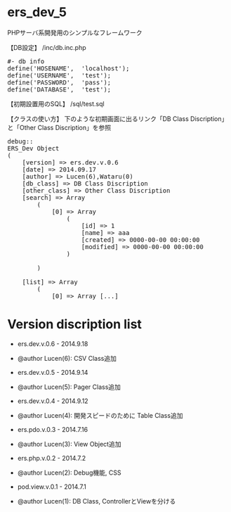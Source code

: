 ers_dev_5
=========

PHPサーバ系開発用のシンプルなフレームワーク

【DB設定】
/inc/db.inc.php
<pre>
#- db info
define('HOSENAME',	'localhost');
define('USERNAME',	'test');
define('PASSWORD',	'pass');
define('DATABASE',	'test');
</pre>

【初期設置用のSQL】
/sql/test.sql

【クラスの使い方】
下のような初期画面に出るリンク「DB Class Discription」と「Other Class Discription」を参照
<pre>
debug::
ERS_Dev Object
(
    [version] => ers.dev.v.0.6
    [date] => 2014.09.17
    [author] => Lucen(6),Wataru(0)
    [db_class] => DB Class Discription
    [other_class] => Other Class Discription
    [search] => Array
        (
            [0] => Array
                (
                    [id] => 1
                    [name] => aaa
                    [created] => 0000-00-00 00:00:00
                    [modified] => 0000-00-00 00:00:00
                )

        )

    [list] => Array
        (
            [0] => Array [...]
</pre>


# Version discription list

 * ers.dev.v.0.6 - 2014.9.18
 * @author Lucen(6): CSV Class追加

 * ers.dev.v.0.5 - 2014.9.14
 * @author Lucen(5): Pager Class追加

 * ers.dev.v.0.4 - 2014.9.12
 * @author Lucen(4): 開発スピードのために Table Class追加

 * ers.pdo.v.0.3 - 2014.7.16
 * @author Lucen(3): View Object追加

 * ers.php.v.0.2 - 2014.7.2
 * @author Lucen(2): Debug機能, CSS

 * pod.view.v.0.1 - 2014.7.1 
 * @author Lucen(1): DB Class, ControllerとViewを分ける

